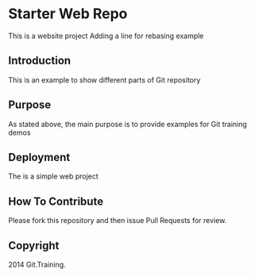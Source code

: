 # Starter Web Repo

This is a website project
Adding a line for rebasing example

## Introduction

This is an example to show different parts of Git repository

## Purpose

As stated above, the main purpose is to provide examples for Git training demos

## Deployment

The is a simple web project

## How To Contribute

Please fork this repository and then issue Pull Requests for review.

## Copyright

2014 Git.Training.